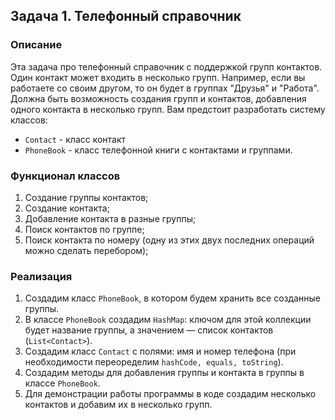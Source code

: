 ## Задача 1. Телефонный справочник

### Описание
Эта задача про телефонный справочник с поддержкой групп контактов. Один контакт может входить в несколько групп.
Например, если вы работаете со своим другом, то он будет в группах "Друзья" и "Работа".
Должна быть возможность создания групп и контактов, добавления одного контакта в несколько групп.
Вам предстоит разработать систему классов:
* `Contact` - класс контакт
* `PhoneBook` - класс телефонной книги с контактами и группами.

### Функционал классов
1. Создание группы контактов;
2. Создание контакта;
3. Добавление контакта в разные группы;
4. Поиск контактов по группе;
5. Поиск контакта по номеру (одну из этих двух последних операций можно сделать перебором);

### Реализация
1. Создадим класс `PhoneBook`, в котором будем хранить все созданные группы.
2. В классе `PhoneBook` создадим `HashMap`: ключом для этой коллекции будет название группы, а значением — список контактов (`List<Contact>`).
3. Создадим класс `Contact` c полями: имя и номер телефона (при необходимости переоределим `hashCode, equals, toString`).
4. Создадим методы для добавления группы и контакта в группы в классе `PhoneBook`.
5. Для демонстрации работы программы в коде создадим несколько контактов и добавим их в несколько групп.
